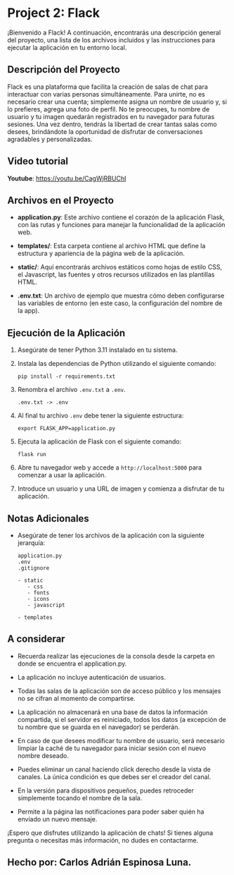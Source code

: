 # Project 2: Flack

¡Bienvenido a Flack! A continuación, encontrarás una descripción general del proyecto, una lista de los archivos incluidos y las instrucciones para ejecutar la aplicación en tu entorno local.

## Descripción del Proyecto

Flack es una plataforma que facilita la creación de salas de chat para interactuar con varias personas simultáneamente. Para unirte, no es necesario crear una cuenta; simplemente asigna un nombre de usuario y, si lo prefieres, agrega una foto de perfil. No te preocupes, tu nombre de usuario y tu imagen quedarán registrados en tu navegador para futuras sesiones. Una vez dentro, tendrás la libertad de crear tantas salas como desees, brindándote la oportunidad de disfrutar de conversaciones agradables y personalizadas.

## Video tutorial

   **Youtube**: https://youtu.be/CagWjRBUChI

## Archivos en el Proyecto

- **application.py**: Este archivo contiene el corazón de la aplicación Flask, con las rutas y funciones para manejar la funcionalidad de la aplicación web.

- **templates/**: Esta carpeta contiene al archivo HTML que define la estructura y apariencia de la página web de la aplicación.

- **static/**: Aquí encontrarás archivos estáticos como hojas de estilo CSS, el Javascript, las fuentes y otros recursos utilizados en las plantillas HTML.

- **.env.txt**: Un archivo de ejemplo que muestra cómo deben configurarse las variables de entorno (en este caso, la configuración del nombre de la app).

## Ejecución de la Aplicación

1. Asegúrate de tener Python 3.11 instalado en tu sistema.

2. Instala las dependencias de Python utilizando el siguiente comando:

   ```
   pip install -r requirements.txt
   ```

3. Renombra el archivo `.env.txt` a `.env`.

   ```
   .env.txt -> .env
   ```

4. Al final tu archivo `.env` debe tener la siguiente estructura:

   ```
   export FLASK_APP=application.py
   ```

5. Ejecuta la aplicación de Flask con el siguiente comando:
   ```
   flask run
   ```

6. Abre tu navegador web y accede a `http://localhost:5000` para comenzar a usar la aplicación.

7. Introduce un usuario y una URL de imagen y comienza a disfrutar de tu aplicación.

## Notas Adicionales

- Asegúrate de tener los archivos de la aplicación con la siguiente jerarquía:
   ```
   application.py
   .env
   .gitignore

   - static
      - css
      - fonts
      - icons
      - javascript
   
   - templates
   ```

## A considerar

- Recuerda realizar las ejecuciones de la consola desde la carpeta en donde se encuentra el application.py.

- La aplicación no incluye autenticación de usuarios.

- Todas las salas de la aplicación son de acceso público y los mensajes no se cifran al momento de compartirse.

- La aplicación no almacenará en una base de datos la información compartida, si el servidor es reiniciado, todos los datos (a excepción de tu nombre que se guarda en el navegador) se perderán.

- En caso de que desees modificar tu nombre de usuario, será necesario limpiar la caché de tu navegador para iniciar sesión con el nuevo nombre deseado.

- Puedes eliminar un canal haciendo click derecho desde la vista de canales. La única condición es que debes ser el creador del canal.

- En la versión para dispositivos pequeños, puedes retroceder simplemente tocando el nombre de la sala.

- Permite a la página las notificaciones para poder saber quién ha enviado un nuevo mensaje.

¡Espero que disfrutes utilizando la aplicación de chats! Si tienes alguna pregunta o necesitas más información, no dudes en contactarme.

## Hecho por: Carlos Adrián Espinosa Luna.